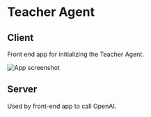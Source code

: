 # Teacher Agent

## Client

Front end app for initializing the Teacher Agent.

![App screenshot](/screenshots/Screenshot%202025-03-07%20at%2010.28.34 AM.png)

## Server

Used by front-end app to call OpenAI.
